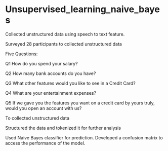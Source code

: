 # Unsupervised_learning_naive_bayes

Collected unstructured data using speech to text feature.

Surveyed 28 participants to collected unstructured data

Five Questions:

Q1 How do you spend your salary?

Q2 How many bank accounts do you have?

Q3 What other features would you like to see in a Credit Card?

Q4 What are your entertainment expenses?

Q5 If we gave you the features you want on a credit card by yours truly, would you open an account with us?

To collected unstructured data

Structured the data and tokenized it for further analysis

Used Naive Bayes classifier for prediction.
Developed a confusion matrix to access the performance of the model.
